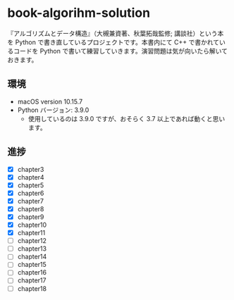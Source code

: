 # book-algorihm-solution

『アルゴリズムとデータ構造』（大槻兼資著、秋葉拓哉監修; 講談社）という本を Python で書き直しているプロジェクトです。本書内にて C++ で書かれているコードを Python で書いて練習していきます。演習問題は気が向いたら解いておきます。

## 環境

- macOS version 10.15.7
- Python バージョン: 3.9.0
  - 使用しているのは 3.9.0 ですが、おそらく 3.7 以上であれば動くと思います。

## 進捗

- [x] chapter3
- [x] chapter4
- [x] chapter5
- [x] chapter6
- [x] chapter7
- [x] chapter8
- [x] chapter9
- [x] chapter10
- [x] chapter11
- [ ] chapter12
- [ ] chapter13
- [ ] chapter14
- [ ] chapter15
- [ ] chapter16
- [ ] chapter17
- [ ] chapter18
